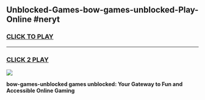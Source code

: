 
## Unblocked-Games-bow-games-unblocked-Play-Online #neryt
<h3>
<a href="https://news.freeplayer.one?title=bow-games-unblocked&ref=3">CLICK TO PLAY</a></h3>
<hr>

<h3>
<a href="https://news.freeplayer.one?title=bow-games-unblocked&ref=3">CLICK 2 PLAY</a>
  
</h3>

<a href="https://news.freeplayer.one?title=bow-games-unblocked&ref=3"><img src="https://clearcache.store/games.png"></a>


**bow-games-unblocked games unblocked: Your Gateway to Fun and Accessible Online Gaming**
